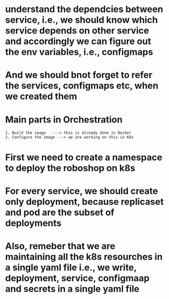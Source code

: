 # understand the dependcies between service, i.e., we should know which service depends on other service and accordingly we can figure out the env variables, i.e., configmaps

# And we should bnot forget to refer the services, configmaps etc, when we created them

# Main parts in Orchestration

    1. Build the image   ---> this is already done in Docker
    2. Configure the image ---> we are working on this in K8s

# First we need to create a namespace to deploy the roboshop on k8s

# For every service, we should create only deployment,  because replicaset and pod are the subset of deployments

# Also, remeber that we are maintaining all the k8s resourches in a single yaml file i.e., we write, deployment, service, configmaap and secrets in a single yaml file

